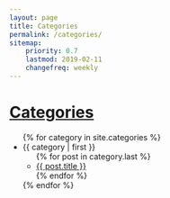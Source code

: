 ```yaml
---
layout: page
title: Categories
permalink: /categories/
sitemap:
    priority: 0.7
    lastmod: 2019-02-11
    changefreq: weekly
---
```

<h1><a href="#">Categories</a></h1>

<ul>
{% for category in site.categories %}
  <li>{{ category | first }}
    <ul>
    {% for post in category.last %}
      <li><a href="{{ post.url }}">{{ post.title }}</a></li>
    {% endfor %}
    </ul>
  </li>
{% endfor %}
</ul>